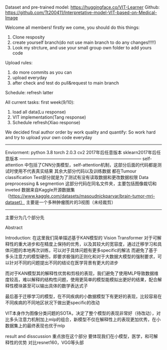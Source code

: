 Dataset and pre-trained model: https://huggingface.co/VIT-Learner
Github: https://github.com/Tt200411/Interpretative-model-VIT-based-on-Medical-Image


Welcome all members!
firstly we come, you should do this things:
1. Clone resposity
2. create yourself branch(do not use main branch to do any changes!!!!!)
3. Look my strcture, and use your small group own folder to add yours code

Upload rules:
1. do more commits as you can
2. upload everyday
3. after check and test do pull&request to main branch

Schedule:
refresh latter

All current tasks:
first week(9/10):
1. load all data(Lu response)
2. VIT implementation(Tang response)
3. Schedule refresh(Xiao response)

We decided final author order by work quality and quantify:
So work hard and try to upload your own code everyday

___________________________________________________________________________________________________________________________________
Enviorment:
python 3.8
torch 2.0.3
cv2  2017年后任意版本
sklearn2017年后任意版本
————————————————————————————
self-attention 中包括了CNN分类模型，self-attention机制，这部分后面的代码都是测试时使用不代表真实结果
其余大部分代码以及训练数据 都在Tumour classification
Test部分就是为了测试有没有读取数据和更改数据权限
Data preprocessing & segmention 这部分代码在同名文件夹，主要包括图像裁切和inveted
数据来自Kaggle开源数据集（https://www.kaggle.com/datasets/masoudnickparvar/brain-tumor-mri-dataset）
主要是一个多种肿瘤图片的3视图（未经裁剪）
___________________________________________________________________________________________________________________________________

主要分为几个部分先

Abstract

Introduction:
在这里我们简单描述基于KAN模型的 Vision Transformer 对于可解释性的重大进步和在精度上保持的优秀，以及其较大的宽容度，通过迁移学习和具体问题的本地再次训练，可以对于具体问题有更多specific的解法
而避免了基于多头注意力的模型硬伤，即要求极强的正则化和对于大数据大模型的强制要求，可以针对不同的问题提出不同的结论在医学背景有更大的进步

而对于KAN模型其的解释性优势和剪枝的表现，我们避免了使用MLP导致数据维度较高，难以解释的结构性问题，使用更简单的模型能模拟出更好的结果，配合解释性模块甚至可以输出具体的数学表达式子

最后基于迁移学习的模型，在不同疾病的小数据模型下有更好的表现，比较容易在不同疾病的不同地区状况下做出更specific的改动

VIT本身作为图像分类问题的SOTA，决定了整个模型的表现非常好（待改动），对比多头注意力机制加上mlp的组合，新模型不仅在解释性上的表现更加优秀，在小数据集上的最终表现也优于mlp

result and disscussion
重点放在这个部分
要体现我们在小模型，医学，和可解释性的优势
对比resnet160，VGG等头部





